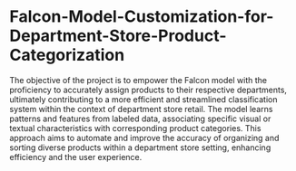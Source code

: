 # Falcon-Model-Customization-for-Department-Store-Product-Categorization
The objective of the project is to empower the Falcon model with the proficiency to accurately assign products to their respective departments, ultimately contributing to a more efficient and streamlined classification system within the context of department store retail.
The model learns patterns and features from labeled data, associating specific visual or textual characteristics with corresponding product categories. This approach aims to automate and improve the accuracy of organizing and sorting diverse products within a department store setting, enhancing efficiency and the user experience.
